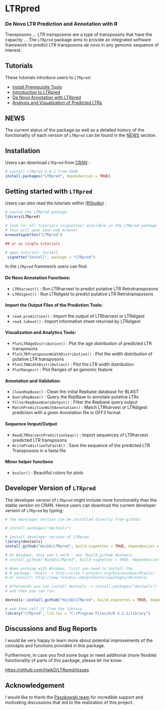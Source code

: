 # LTRpred

### De Novo LTR Prediction and Annotation with R

Transposons ... LTR transposons are a type of transposons that have the capacity ...
The `LTRpred` package aims to provide an integrated software framework to 
predict LTR transposons _de novo_ in any genomic sequence of interest.

## Tutorials

These tutorials introduce users to `LTRpred`:

- [Install Prerequisite Tools]()
- [Introduction to LTRpred]()
- [De Novo Annotation with LTRpred]()
- [Analysis and Visualization of Predicted LTRs]()


## NEWS

The current status of the package as well as a detailed history of the
functionality of each version of `LTRpred` can be found in the [NEWS](https://github.com/HajkD/LTRpred/blob/master/NEWS.md) section.


## Installation

Users can download `LTRpred` from [CRAN](https://cran.r-project.org/web/packages/LTRpred/index.html) :

```r
# install LTRpred 0.0.1 from CRAN
install.packages("LTRpred", dependencies = TRUE)
```

## Getting started with `LTRpred`

Users can also read the tutorials within ([RStudio](http://www.rstudio.com/)) :

```r
# source the LTRpred package
library(LTRpred)

# look for all tutorials (vignettes) available in the LTRpred package
# this will open your web browser
browseVignettes("LTRpred")

## or as single tutorials

# open tutorial: Install
 vignette("Install", package = "LTRpred")
```

In the `LTRpred` framework users can find:

#### De Novo Annotation Functions:

* `LTRharvest()` : Run LTRharvest to predict putative LTR Retrotransposons
* `LTRdigest()` : Run LTRdigest to predict putative LTR Retrotransposons


#### Import the Output Files of the Prediction Tools:

* `read.prediction()` : Import the output of LTRharvest or LTRdigest
* `read.tabout()` : Import information sheet returned by LTRdigest


#### Visualization and Analytics Tools:

* `PlotLTRAgeDistribution()` : Plot the age distribution of predicted LTR transposons
* `PlotLTRTransposonWidthDistribution()` : Plot the width distribution of putative LTR transposons
* `PlotLTRWidthDistribution()` : Plot the LTR width distribution
* `PlotRanges()` : Plot Ranges of an genomic feature

#### Annotation and Validation:
* `CleanRepBase()` : Clean the initial Repbase database for BLAST
* `QueryRepBase()` : Query the RepBase to annotate putative LTRs
* `FilterRepBaseQueryOutput()` : Filter the Repbase query output
* `MatchPredictionWithAnnotation()` : Match LTRharvest or LTRdigest prediction with a given Annotation file in GFF3 format


#### Sequence Innput/Output

* `ReadLTRharvestPredictionSeqs()` : Import sequences of LTRharvest predicted LTR transposons
* `WritePredictionToFastA()` : Save the sequence of the predicted LTR Transposons in a fasta file

#### Minor helper functions
* `bcolor()` : Beautiful colors for plots


## Developer Version of `LTRpred`

The developer version of `LTRpred` might include more functionality than the stable version on CRAN.
Hence users can download the current developer version of `LTRpred` by typing:

```r
# The developer version can be installed directly from github:

# install.packages("devtools")

# install developer version of LTRpred
library(devtools)
install_github("HajkD/LTRpred", build_vignettes = TRUE, dependencies = TRUE)

# On Windows, this won't work - see ?build_github_devtools
# install_github("HajkD/LTRpred", build_vignettes = TRUE, dependencies = TRUE)

# When working with Windows, first you need to install the
# R package: rtools -> http://cran.r-project.org/bin/windows/Rtools/
# or consult: http://www.rstudio.com/products/rpackages/devtools/

# Afterwards you can install devtools -> install.packages("devtools")
# and then you can run:

devtools::install_github("HajkD/LTRpred", build_vignettes = TRUE, dependencies = TRUE)

# and then call it from the library
library("LTRpred", lib.loc = "C:/Program Files/R/R-3.1.1/library")

```

## Discussions and Bug Reports

I would be very happy to learn more about potential improvements of the concepts and functions
provided in this package.

Furthermore, in case you find some bugs or need additional (more flexible) functionality of parts
of this package, please let me know:

https://github.com/HajkD/LTRpred/issues


## Acknowledgement

I would like to thank the [Paszkowski team](http://www.slcu.cam.ac.uk/research/paszkowski-group/group-members) for incredible support and motivating discussions that led to 
the realization of this project.



